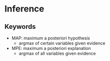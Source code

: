 # Inference

## Keywords

+ MAP: maximum a posteriori hypothesis
  + argmax of certain variables given evidence
+ MPE: maximum a posteriori explanation
  + argmax of all variables given evidence

